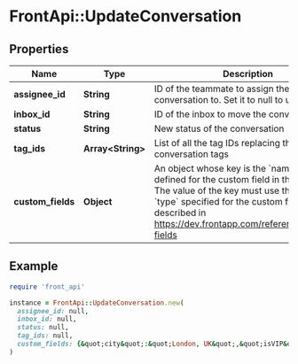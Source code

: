 # FrontApi::UpdateConversation

## Properties

| Name | Type | Description | Notes |
| ---- | ---- | ----------- | ----- |
| **assignee_id** | **String** | ID of the teammate to assign the conversation to. Set it to null to unassign. | [optional] |
| **inbox_id** | **String** | ID of the inbox to move the conversation to. | [optional] |
| **status** | **String** | New status of the conversation | [optional] |
| **tag_ids** | **Array&lt;String&gt;** | List of all the tag IDs replacing the old conversation tags | [optional] |
| **custom_fields** | **Object** | An object whose key is the &#x60;name&#x60; property defined for the custom field in the Front UI. The value of the key must use the same &#x60;type&#x60; specified for the custom field, as described in https://dev.frontapp.com/reference/custom-fields | [optional] |

## Example

```ruby
require 'front_api'

instance = FrontApi::UpdateConversation.new(
  assignee_id: null,
  inbox_id: null,
  status: null,
  tag_ids: null,
  custom_fields: {&quot;city&quot;:&quot;London, UK&quot;,&quot;isVIP&quot;:true,&quot;renewal_date&quot;:1525417200,&quot;sla_time&quot;:90,&quot;owner&quot;:&quot;leela@planet-express.com&quot;,&quot;replyTo&quot;:&quot;inb_55c8c149&quot;,&quot;Job Title&quot;:&quot;firefighter&quot;}
)
```

